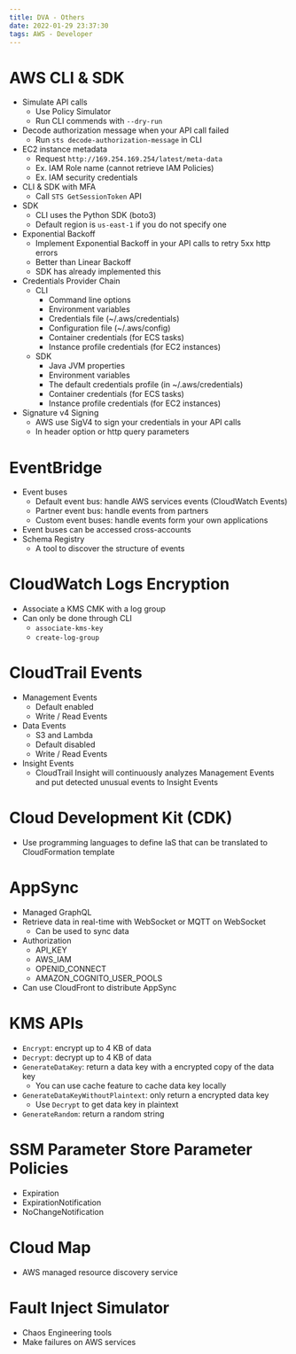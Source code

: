 ```yaml
---
title: DVA - Others
date: 2022-01-29 23:37:30
tags: AWS - Developer
---
```


# AWS CLI & SDK

- Simulate API calls
  - Use Policy Simulator
  - Run CLI commends with `--dry-run`
- Decode authorization message when your API call failed
  - Run `sts decode-authorization-message` in CLI
- EC2 instance metadata
  - Request `http://169.254.169.254/latest/meta-data`
  - Ex. IAM Role name (cannot retrieve IAM Policies)
  - Ex. IAM security credentials
- CLI & SDK with MFA
  - Call `STS GetSessionToken` API
- SDK
  - CLI uses the Python SDK (boto3)
  - Default region is `us-east-1` if you do not specify one
- Exponential Backoff
  - Implement Exponential Backoff in your API calls to retry 5xx http errors
  - Better than Linear Backoff
  - SDK has already implemented this
- Credentials Provider Chain
  - CLI
    - Command line options
    - Environment variables
    - Credentials file (~/.aws/credentials)
    - Configuration file (~/.aws/config)
    - Container credentials (for ECS tasks)
    - Instance profile credentials (for EC2 instances)
  - SDK
    - Java JVM properties
    - Environment variables
    - The default credentials profile (in ~/.aws/credentials)
    - Container credentials (for ECS tasks)
    - Instance profile credentials (for EC2 instances)
- Signature v4 Signing
  - AWS use SigV4 to sign your credentials in your API calls
  - In header option or http query parameters

# EventBridge

- Event buses
  - Default event bus: handle AWS services events (CloudWatch Events)
  - Partner event bus: handle events from partners
  - Custom event buses: handle events form your own applications
- Event buses can be accessed cross-accounts
- Schema Registry
  - A tool to discover the structure of events

# CloudWatch Logs Encryption

- Associate a KMS CMK with a log group
- Can only be done through CLI
  - `associate-kms-key`
  - `create-log-group`

# CloudTrail Events

- Management Events
  - Default enabled
  - Write / Read Events
- Data Events
  - S3 and Lambda
  - Default disabled
  - Write / Read Events
- Insight Events
  - CloudTrail Insight will continuously analyzes Management Events and put detected unusual events to Insight Events

# Cloud Development Kit (CDK)

- Use programming languages to define IaS that can be translated to CloudFormation template

# AppSync

- Managed GraphQL
- Retrieve data in real-time with WebSocket or MQTT on WebSocket
  - Can be used to sync data
- Authorization
  - API_KEY
  - AWS_IAM
  - OPENID_CONNECT
  - AMAZON_COGNITO_USER_POOLS
- Can use CloudFront to distribute AppSync

# KMS APIs

- `Encrypt`: encrypt up to 4 KB of data
- `Decrypt`: decrypt up to 4 KB of data
- `GenerateDataKey`: return a data key with a encrypted copy of the data key
  - You can use cache feature to cache data key locally
- `GenerateDataKeyWithoutPlaintext`: only return a encrypted data key
  - Use `Decrypt` to get data key in plaintext
- `GenerateRandom`: return a random string

# SSM Parameter Store Parameter Policies

- Expiration
- ExpirationNotification
- NoChangeNotification

# Cloud Map

- AWS managed resource discovery service

# Fault Inject Simulator

- Chaos Engineering tools
- Make failures on AWS services
